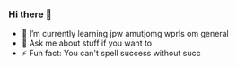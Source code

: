 ### Hi there 👋
- 🌱 I’m currently learning jpw amutjomg wprls om general
- 💬 Ask me about stuff if you want to
- ⚡ Fun fact: You can't spell success without succ

<!--
**Raycuaza71/Raycuaza71** is a ✨ _special_ ✨ repository because its `README.md` (this file) appears on your GitHub profile.

Here are some ideas to get you started:

- 🔭 I’m currently working on ...
- 🌱 I’m currently learning ...
- 👯 I’m looking to collaborate on ...
- 🤔 I’m looking for help with ...
- 💬 Ask me about ...
- 📫 How to reach me: ...
- 😄 Pronouns: ...
- ⚡ Fun fact: ...
-->
